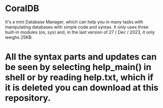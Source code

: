 # CoralDB
It's a mini Database Manager, which can help you in many tasks with manipulating databases with simple code and syntax.
It only uses three built-in modules (os, sys) and, in the last version of 27 / Dec / 2023, it only weighs 25KB.

# All the syntax parts and updates can be seen by selecting help_main() in shell or by reading help.txt, which if it is deleted you can download at this repository.
